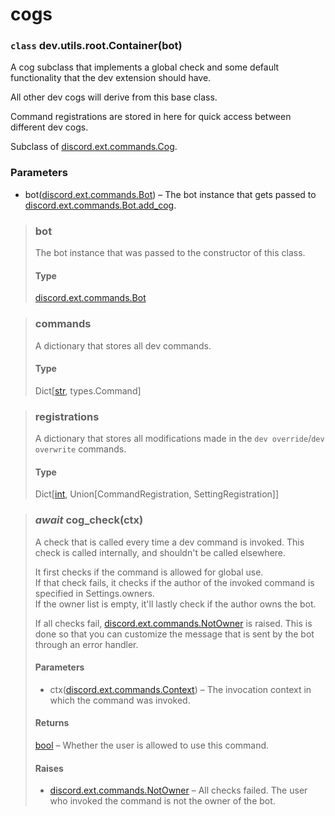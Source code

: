 # cogs

### `class` dev.utils.root.Container(bot)

A cog subclass that implements a global check and some default functionality that the dev extension should have.

All other dev cogs will derive from this base class.

Command registrations are stored in here for quick access between different dev cogs.

Subclass
of [discord.ext.commands.Cog](https://discordpy.readthedocs.io/en/stable/ext/commands/api.html#discord.ext.commands.Cog).

### Parameters

- bot([discord.ext.commands.Bot](https://discordpy.readthedocs.io/en/latest/ext/commands/api.html#discord.ext.commands.Bot)) –
The bot instance that gets passed
to [discord.ext.commands.Bot.add_cog](https://discordpy.readthedocs.io/en/latest/ext/commands/api.html#discord.ext.commands.Bot.add_cog).

> ### bot
> The bot instance that was passed to the constructor of this class.
> #### Type
> [discord.ext.commands.Bot](https://discordpy.readthedocs.io/en/latest/ext/commands/api.html#discord.ext.commands.Bot)

> ### commands
> A dictionary that stores all dev commands.
> #### Type
> Dict[[str](https://docs.python.org/3/library/stdtypes.html#str), types.Command]

> ### registrations
> A dictionary that stores all modifications made in the `dev override`/`dev overwrite` commands.
> #### Type
> Dict[[int](https://docs.python.org/3/library/functions.html#int), Union[CommandRegistration, SettingRegistration]]

> ### *await* cog_check(ctx)
> A check that is called every time a dev command is invoked. 
> This check is called internally, and shouldn't be called elsewhere.
>
> It first checks if the command is allowed for global use.  
> If that check fails, it checks if the author of the invoked command is specified in Settings.owners.  
> If the owner list is empty, it'll lastly check if the author owns the bot.
>
> If all checks
fail, [discord.ext.commands.NotOwner](https://discordpy.readthedocs.io/en/stable/ext/commands/api.html#discord.ext.commands.NotOwner)
is raised. This is done so that you can customize the message that is sent by the bot through an error handler.
> #### Parameters
> - ctx([discord.ext.commands.Context](https://discordpy.readthedocs.io/en/latest/ext/commands/api.html#discord.ext.commands.Context)) –
> The invocation context in which the command was invoked.
> #### Returns
> [bool](https://docs.python.org/3/library/functions.html#bool) – Whether the user is allowed to use this command.
> #### Raises
> - [discord.ext.commands.NotOwner](https://discordpy.readthedocs.io/en/latest/ext/commands/api.html#discord.ext.commands.NotOwner) –
    All checks failed. The user who invoked the command is not the owner of the bot.